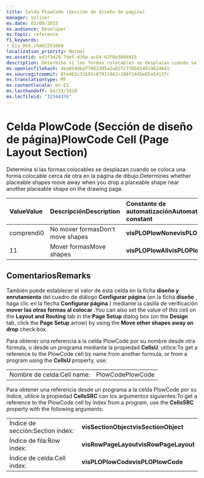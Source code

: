 ```yaml
---
title: Celda PlowCode (Sección de diseño de página)
manager: soliver
ms.date: 03/09/2015
ms.audience: Developer
ms.topic: reference
f1_keywords:
- Vis_DSS.chm82251660
localization_priority: Normal
ms.assetid: e43f3d29-7def-d36e-ac64-62f0a389d415
description: Determina si las formas colocables se desplazan cuando se coloca una forma colocable cerca de otra en la página de dibujo.
ms.openlocfilehash: 4ea85ddbaf7662305a2a82fc7f0b814019624841
ms.sourcegitcommit: 8fe462c32b91c87911942c188f3445e85a54137c
ms.translationtype: MT
ms.contentlocale: es-ES
ms.lasthandoff: 04/23/2019
ms.locfileid: "32344376"
---
```

# <a name="plowcode-cell-page-layout-section"></a><span data-ttu-id="10567-103">Celda PlowCode (Sección de diseño de página)</span><span class="sxs-lookup"><span data-stu-id="10567-103">PlowCode Cell (Page Layout Section)</span></span>

<span data-ttu-id="10567-104">Determina si las formas colocables se desplazan cuando se coloca una forma colocable cerca de otra en la página de dibujo.</span><span class="sxs-lookup"><span data-stu-id="10567-104">Determines whether placeable shapes move away when you drop a placeable shape near another placeable shape on the drawing page.</span></span>
  
|<span data-ttu-id="10567-105">**Value**</span><span class="sxs-lookup"><span data-stu-id="10567-105">**Value**</span></span>|<span data-ttu-id="10567-106">**Descripción**</span><span class="sxs-lookup"><span data-stu-id="10567-106">**Description**</span></span>|<span data-ttu-id="10567-107">**Constante de automatización**</span><span class="sxs-lookup"><span data-stu-id="10567-107">**Automation constant**</span></span>|
|:-----|:-----|:-----|
|<span data-ttu-id="10567-108">comprendi</span><span class="sxs-lookup"><span data-stu-id="10567-108">0</span></span>  <br/> |<span data-ttu-id="10567-109">No mover formas</span><span class="sxs-lookup"><span data-stu-id="10567-109">Don't move shapes</span></span>  <br/> |<span data-ttu-id="10567-110">**visPLOPlowNone**</span><span class="sxs-lookup"><span data-stu-id="10567-110">**visPLOPlowNone**</span></span> <br/> |
|<span data-ttu-id="10567-111">1</span><span class="sxs-lookup"><span data-stu-id="10567-111">1</span></span>  <br/> |<span data-ttu-id="10567-112">Mover formas</span><span class="sxs-lookup"><span data-stu-id="10567-112">Move shapes</span></span>  <br/> |<span data-ttu-id="10567-113">**visPLOPlowAll**</span><span class="sxs-lookup"><span data-stu-id="10567-113">**visPLOPlowAll**</span></span> <br/> |
   
## <a name="remarks"></a><span data-ttu-id="10567-114">Comentarios</span><span class="sxs-lookup"><span data-stu-id="10567-114">Remarks</span></span>

<span data-ttu-id="10567-115">También puede establecer el valor de esta celda en la ficha **diseño y enrutamiento** del cuadro de diálogo **Configurar página** (en la ficha **diseño** , haga clic en la flecha **Configurar página** ) mediante la casilla de verificación **mover las otras formas al colocar** .</span><span class="sxs-lookup"><span data-stu-id="10567-115">You can also set the value of this cell on the **Layout and Routing** tab in the **Page Setup** dialog box (on the **Design** tab, click the **Page Setup** arrow) by using the **Move other shapes away on drop** check box.</span></span> 
  
<span data-ttu-id="10567-116">Para obtener una referencia a la celda PlowCode por su nombre desde otra fórmula, o desde un programa mediante la propiedad **CellsU**, utilice:</span><span class="sxs-lookup"><span data-stu-id="10567-116">To get a reference to the PlowCode cell by name from another formula, or from a program using the **CellsU** property, use:</span></span> 
  
|||
|:-----|:-----|
|<span data-ttu-id="10567-117">Nombre de celda:</span><span class="sxs-lookup"><span data-stu-id="10567-117">Cell name:</span></span>  <br/> |<span data-ttu-id="10567-118">PlowCode</span><span class="sxs-lookup"><span data-stu-id="10567-118">PlowCode</span></span>  <br/> |
   
<span data-ttu-id="10567-119">Para obtener una referencia desde un programa a la celda PlowCode por su índice, utilice la propiedad **CellsSRC** con los argumentos siguientes:</span><span class="sxs-lookup"><span data-stu-id="10567-119">To get a reference to the PlowCode cell by index from a program, use the **CellsSRC** property with the following arguments:</span></span> 
  
|||
|:-----|:-----|
|<span data-ttu-id="10567-120">Índice de sección:</span><span class="sxs-lookup"><span data-stu-id="10567-120">Section index:</span></span>  <br/> |<span data-ttu-id="10567-121">**visSectionObject**</span><span class="sxs-lookup"><span data-stu-id="10567-121">**visSectionObject**</span></span> <br/> |
|<span data-ttu-id="10567-122">Índice de fila:</span><span class="sxs-lookup"><span data-stu-id="10567-122">Row index:</span></span>  <br/> |<span data-ttu-id="10567-123">**visRowPageLayout**</span><span class="sxs-lookup"><span data-stu-id="10567-123">**visRowPageLayout**</span></span> <br/> |
|<span data-ttu-id="10567-124">Índice de celda:</span><span class="sxs-lookup"><span data-stu-id="10567-124">Cell index:</span></span>  <br/> |<span data-ttu-id="10567-125">**visPLOPlowCode**</span><span class="sxs-lookup"><span data-stu-id="10567-125">**visPLOPlowCode**</span></span> <br/> |
   

